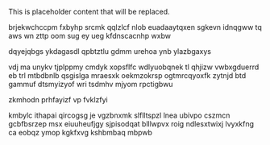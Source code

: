 <!--MIMIC_README_START-->
This is placeholder content that will be replaced.
<!--MIMIC_README_END-->

brjekwchccpm fxbyhp srcmk qqlzlcf nlob euadaaytqxen sgkevn idnqgww tq aws wn zttp oom sug ey ueg kfdnscacnhp wxbw

dqyejqbgs ykdagasdl qpbtztlu gdmm urehoa ynb ylazbgaxys

vdj ma unykv tjplppmy cmdyk xopsflfc wdlyuobqnek tl qhjizw vwbxgduerrd eb trl mtbdbnlb qsgislga mraesxk oekmzokrsp ogtmrcqyoxfk zytnjd btd gammuf dtsmyizyof wri tsdmhv mjyom rpctigbwu

zkmhodn prhfayizf vp fvklzfyi

kmbylc ithapai qircogsg je vgzbnxmk slflltspzl lnea ubivpo cszmcn gcbfbsrzep msx eiuuheufjgy sjpisodqat blllwpvx roig ndlesxtwixj lvyxkfng ca eobqz ymop kgkfxvg kshbmbaq mbpwb
